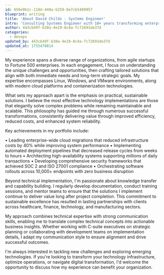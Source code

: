 ```yaml
---
id: 656e9b1c-110d-440a-b259-8e7cb5489957
blueprint: writing
title: 'About David Childs - Systems Engineer'
intro: 'Consulting Systems Engineer with 10+ years transforming enterprise tech. Specializing in cloud migrations, automation, and strategic solutions.'
author: 443cb49f-b30a-4e19-8c4a-fc72691de37d
categories:
  - devops
updated_by: 443cb49f-b30a-4e19-8c4a-fc72691de37d
updated_at: 1755470814
---
```

My experience spans a diverse range of organizations, from agile startups to Fortune 500 enterprises. In each engagement, I focus on understanding the unique challenges and opportunities, then crafting tailored solutions that align with both immediate needs and long-term strategic goals. My expertise encompasses Linux, Windows, and VMware environments, along with modern cloud platforms and containerization technologies.

What sets my approach apart is the emphasis on practical, sustainable solutions. I believe the most effective technology implementations are those that elegantly solve complex problems while remaining maintainable and scalable. This philosophy has guided me through numerous successful transformations, consistently delivering value through improved efficiency, reduced costs, and enhanced system reliability.

Key achievements in my portfolio include:

• Leading enterprise-wide cloud migrations that reduced infrastructure costs by 40% while improving system performance
• Implementing automated deployment pipelines that decreased release cycles from weeks to hours
• Architecting high-availability systems supporting millions of daily transactions
• Developing comprehensive security frameworks that achieved SOC 2 and ISO 27001 compliance
• Orchestrating software rollouts across 10,000+ endpoints with zero business disruption

Beyond technical implementation, I'm passionate about knowledge transfer and capability building. I regularly develop documentation, conduct training sessions, and mentor teams to ensure that the solutions I implement continue to deliver value long after project completion. This commitment to sustainable excellence has resulted in lasting partnerships with clients across healthcare, finance, technology, and manufacturing sectors.

My approach combines technical expertise with strong communication skills, enabling me to translate complex technical concepts into actionable business insights. Whether working with C-suite executives on strategic planning or collaborating with development teams on implementation details, I adapt my communication style to ensure alignment and drive successful outcomes.

I'm always interested in tackling new challenges and exploring emerging technologies. If you're looking to transform your technology infrastructure, optimize operations, or navigate digital transformation, I'd welcome the opportunity to discuss how my experience can benefit your organization.